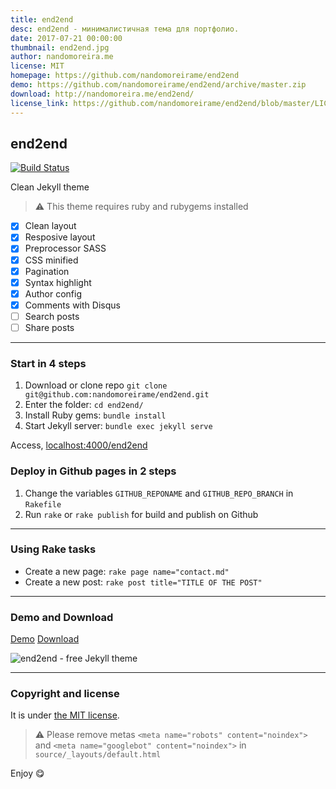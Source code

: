 ```yaml
---
title: end2end
desc: end2end - минималистичная тема для портфолио.
date: 2017-07-21 00:00:00
thumbnail: end2end.jpg
author: nandomoreira.me
license: MIT
homepage: https://github.com/nandomoreirame/end2end
demo: https://github.com/nandomoreirame/end2end/archive/master.zip
download: http://nandomoreira.me/end2end/
license_link: https://github.com/nandomoreirame/end2end/blob/master/LICENSE
---
```

## end2end

[![Build Status](https://travis-ci.org/nandomoreirame/end2end.svg?branch=master)](https://travis-ci.org/nandomoreirame/end2end)

Clean Jekyll theme

> :warning:
  This theme requires ruby and rubygems installed

* [x] Clean layout
* [x] Resposive layout
* [x] Preprocessor SASS
* [x] CSS minified
* [x] Pagination
* [x] Syntax highlight
* [x] Author config
* [x] Comments with Disqus
* [ ] Search posts
* [ ] Share posts

---

### Start in 4 steps

1. Download or clone repo `git clone git@github.com:nandomoreirame/end2end.git`
2. Enter the folder: `cd end2end/`
3. Install Ruby gems: `bundle install`
4. Start Jekyll server: `bundle exec jekyll serve`

Access, [localhost:4000/end2end](http://localhost:4000/end2end)

### Deploy in Github pages in 2 steps

1. Change the variables `GITHUB_REPONAME` and `GITHUB_REPO_BRANCH` in `Rakefile`
2. Run `rake` or `rake publish` for build and publish on Github

---

### Using Rake tasks

* Create a new page: `rake page name="contact.md"`
* Create a new post: `rake post title="TITLE OF THE POST"`

---

### Demo and Download

[Demo](http://nandomoreira.me/end2end/)
[Download](https://github.com/nandomoreirame/end2end/archive/master.zip)

![end2end - free Jekyll theme](https://github.com/nandomoreirame/end2end/blob/master/screenshot.png?raw=true)

---

### Copyright and license

It is under [the MIT license](/LICENSE).

> :warning:
  Please remove metas `<meta name="robots" content="noindex">` and `<meta name="googlebot" content="noindex">` in `source/_layouts/default.html`

Enjoy :yum:
